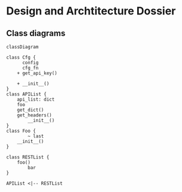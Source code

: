 # Design and Archtitecture Dossier

## Class diagrams
```mermaid
classDiagram

class Cfg {
      config
      cfg_fn
    + get_api_key()
      
    + __init__()
}
class APIList {
    api_list: dict
    foo
    get_dict()
    get_headers()
        __init__()
}
class Foo {
        ~ last
    __init__()
}

class RESTList {
    foo()
        bar
}   

APIList <|-- RESTList

```